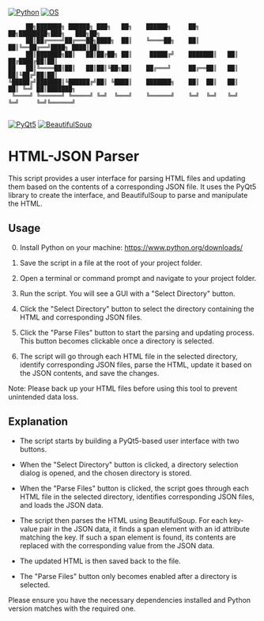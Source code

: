 [![Python](https://img.shields.io/badge/Python-3.8-blue.svg)](https://www.python.org/)
[![OS](https://img.shields.io/badge/OS-Windows%20%7C%20MacOS%20%7C%20Linux-informational.svg)](https://www.python.org/)
```
     ██╗███████╗ ██████╗ ███╗   ██╗    ██████╗     ██╗  ██╗████████╗███╗   ███╗██╗     
     ██║██╔════╝██╔═══██╗████╗  ██║    ╚════██╗    ██║  ██║╚══██╔══╝████╗ ████║██║     
     ██║███████╗██║   ██║██╔██╗ ██║     █████╔╝    ███████║   ██║   ██╔████╔██║██║     
██   ██║╚════██║██║   ██║██║╚██╗██║    ██╔═══╝     ██╔══██║   ██║   ██║╚██╔╝██║██║     
╚█████╔╝███████║╚██████╔╝██║ ╚████║    ███████╗    ██║  ██║   ██║   ██║ ╚═╝ ██║███████╗
 ╚════╝ ╚══════╝ ╚═════╝ ╚═╝  ╚═══╝    ╚══════╝    ╚═╝  ╚═╝   ╚═╝   ╚═╝     ╚═╝╚══════╝
                                                                                       
```
[![PyQt5](https://img.shields.io/badge/PyQt5-5.15.2-blue.svg)](https://pypi.org/project/PyQt5/)
[![BeautifulSoup](https://img.shields.io/badge/BeautifulSoup-4.9.3-blue.svg)](https://pypi.org/project/beautifulsoup4/)

# HTML-JSON Parser

This script provides a user interface for parsing HTML files and updating them based on the contents of a corresponding JSON file. It uses the PyQt5 library to create the interface, and BeautifulSoup to parse and manipulate the HTML.

## Usage

0. Install Python on your machine: https://www.python.org/downloads/

1. Save the script in a file at the root of your project folder.

2. Open a terminal or command prompt and navigate to your project folder.

3. Run the script. You will see a GUI with a "Select Directory" button.

4. Click the "Select Directory" button to select the directory containing the HTML and corresponding JSON files.

5. Click the "Parse Files" button to start the parsing and updating process. This button becomes clickable once a directory is selected.

6. The script will go through each HTML file in the selected directory, identify corresponding JSON files, parse the HTML, update it based on the JSON contents, and save the changes.

Note: Please back up your HTML files before using this tool to prevent unintended data loss.

## Explanation

- The script starts by building a PyQt5-based user interface with two buttons.

- When the "Select Directory" button is clicked, a directory selection dialog is opened, and the chosen directory is stored.

- When the "Parse Files" button is clicked, the script goes through each HTML file in the selected directory, identifies corresponding JSON files, and loads the JSON data.

- The script then parses the HTML using BeautifulSoup. For each key-value pair in the JSON data, it finds a span element with an id attribute matching the key. If such a span element is found, its contents are replaced with the corresponding value from the JSON data.

- The updated HTML is then saved back to the file.

- The "Parse Files" button only becomes enabled after a directory is selected.

Please ensure you have the necessary dependencies installed and Python version matches with the required one.
